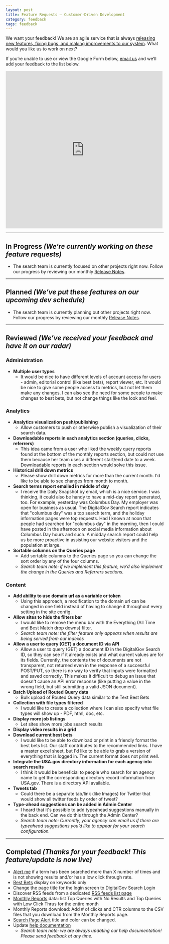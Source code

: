 ```yaml
---
layout: post
title: Feature Requests — Customer-Driven Development
category: feedback
tags: feedback
---
```


We want your feedback! We are an agile service that is always [releasing new features, fixing bugs, and making improvements to our system](/tagged/release-notes/). What would you like us to work on next? 

If you’re unable to use or view the Google Form below, [email us](mailto:search@support.digitalgov.gov) and we’ll add your feedback to the list below.

<iframe src="https://docs.google.com/forms/d/e/1FAIpQLSemE9w893BahVqCbDl8vlgsawGPdcXigwovOZIqIQAIMRyOWw/viewform?embedded=true" width="500" height="500" frameborder="0" marginheight="0" marginwidth="0">Loading...</iframe>

---
## In Progress *(We’re currently working on these feature requests)*

* The search team is currently focused on other projects right now. Follow our progress by reviewing our monthly [Release Notes](/tagged/release-notes/).
---
## Planned *(We’ve put these features on our upcoming dev schedule)*
* The search team is currently planning out other projects right now. Follow our progress by reviewing our monthly [Release Notes](/tagged/release-notes/).
---
## Reviewed *(We’ve received your feedback and have it on our radar)*

### Administration
* **Multiple user types**
  * It would be nice to have different levels of account access for users - admin, editorial control (like best bets), report viewer, etc. It would be nice to give some people access to metrics, but not let them make any changes. I can also see the need for some people to make changes to best bets, but not change things like the look and feel.
  
### Analytics
* **Analytics visualization push/publishing**
  * Allow customers to push or otherwise publish a visualization of their search data.
* **Downloadable reports in each analytics section (queries, clicks, referrers)**
  * This idea came from a user who liked the weekly query reports found at the bottom of the monthly reports section, but could not use them because her team uses a different start/end date to a week. Downloadable reports in each section would solve this issue.
* **Historical drill down metrics**
  * Please show drill down metrics for more than the current month. I'd like to be able to see changes from month to month.
* **Search terms report emailed in middle of day**
  * I receive the Daily Snapshot by email, which is a nice service. I was thinking, it could also be handy to have a mid-day report generated, too. For example, yesterday was Columbus Day. My employer was open for business as usual. The DigitalGov Search report indicates that "columbus day" was a top search term, and the holiday information pages were top requests. Had I known at noon that people had searched for "columbus day" in the morning, then I could have posted in the afternoon on social media information about Columbus Day hours and such. A midday search report could help us be more proactive in assisting our website visitors and the population at large.
* **Sortable columns on the Queries page**
  * Add sortable columns to the Queries page so you can change the sort order by any of the four columns. 
  * *Search team note: if we implement this feature, we’d also implement the change in the Queries and Referrers sections.*

### Content
* **Add ability to use domain url as a variable or token**
  * Using this approach, a modification to the domain url can be changed in one field instead of having to change it throughout every setting in the site config.
* **Allow sites to hide the filters bar**
  * I would like to remove the menu bar with the Everything (All Time and Best Match drop downs) filter.
  * *Search team note: the filter feature only appears when results are being served from our indexes*
* **Allow a user to query (GET) a document ID via API**
  * Allow a user to query (GET) a document ID in the DigitalGov Search ID, so they can see if it already exists and what current values are for its fields. Currently, the contents the of documents are not transparent, not returned even in the response of a successful POST/PUT, so there is no way to verify that inputs were formatted and saved correctly. This makes it difficult to debug an issue that doesn't cause an API error response (like putting a value in the wrong field, but still submitting a valid JSON document).
* **Batch Upload of Routed Query data**
  * Bulk upload of Routed Query data similar to the Text Best Bets
* **Collection with file types filtered**
  * I would like to create a collection where I can also specify what file types will show up - PDF, html, doc, etc.
* **Display more job listings**
  * Let sites show more jobs search results
* **Display video results in a grid**
* **Download current best bets**
  * I would like to be able to download or print in a friendly format the best bets list. Our staff contributes to the recommended links. I have a master excel sheet, but I'd like to be able to grab a version of everything that is logged in. The current format does not print well.
* **Integrate the USA.gov directory information for each agency into search results**
  * I think it would be beneficial to people who search for an agency name to get the corresponding directory record information from USA.gov. There is a directory API available. 
* **Tweets tab**
  * Could there be a separate tab/link (like Images) for Twitter that would show all twitter feeds by order of tweet?
* **Type-ahead suggestions can be added in Admin Center**
  * I heard that it's possible to add typeahead suggestions manually in the back end. Can we do this through the Admin Center?
  * *Search team note: Currently, your agency can email us if there are typeahead suggestions you’d like to appear for your search configuration.*
---
## Completed *(Thanks for your feedback! This feature/update is now live)*
* [Alert me](manual/analytics-alerts.html) if a term has been searched more than X number of times and is not showing results and/or has a low click through rate.
* [Best Bets](/manual/best-bets.html) display on keywords only
* Change the page title for the login screen to DigitalGov Search Login
* Discover RSS feeds from a dedicated [RSS feeds list page](/manual/rss.html)
* [Monthly Reports](/manual/monthly-reports.html) data: list Top Queries with No Results and Top Queries with Low Click Thrus for the entire month
* Monthly Reports download: Add # of clicks and CTR columns to the CSV files that you download from the Monthly Reports page.
* [Search Page Alert](/manual/system-alert.html) title and color can be changed.
* Update [help documentation](/manual/index.html)
  * *Search team note: we are always updating our help documentation! Please send feedback at any time.*


